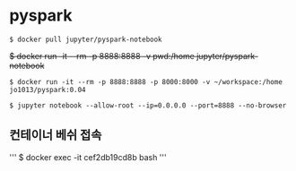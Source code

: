 # pyspark


``` 
$ docker pull jupyter/pyspark-notebook
```


~~$ docker run -it --rm -p 8888:8888 -v pwd:/home jupyter/pyspark-notebook~~



```
$ docker run -it --rm -p 8888:8888 -p 8000:8000 -v ~/workspace:/home jo1013/pyspark:0.04
```

```
$ jupyter notebook --allow-root --ip=0.0.0.0 --port=8888 --no-browser
```


## 컨테이너 베쉬 접속
'''
$ docker exec -it cef2db19cd8b bash
'''
